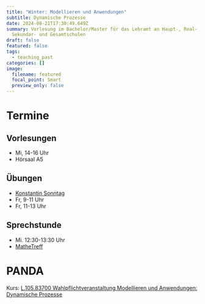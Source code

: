 ```yaml
---
title: "Winter: Modellieren und Anwendungen"
subtitle: Dynamische Prozesse
date: 2024-08-21T17:30:49.649Z
summary: Vorlesung im Ba­che­lor/Mas­ter für das Lehr­amt an Haupt-, Re­al-,
  Se­kun­dar- und Ge­samt­s­chu­len
draft: false
featured: false
tags:
  - teaching_past
categories: []
image:
  filename: featured
  focal_point: Smart
  preview_only: false
---
```

# Termine

## Vorlesungen

* Mi, 14-16 Uhr
* Hörsaal A5

## Übungen

* [Konstantin Sonntag](https://www.uni-paderborn.de/en/person/56399)
* Fr, 9-11 Uhr
* Fr, 11-13 Uhr

## Sprechstunde

* Mi. 12:30-13:30 Uhr
* [MatheTreff](https://math.uni-paderborn.de/studium/mathetreff/)

# PANDA

Kurs: [L.105.83700 Wahlpflichtveranstaltung Modellieren und Anwendungen: Dynamische Prozesse](https://panda.uni-paderborn.de/course/view.php?id=57224)